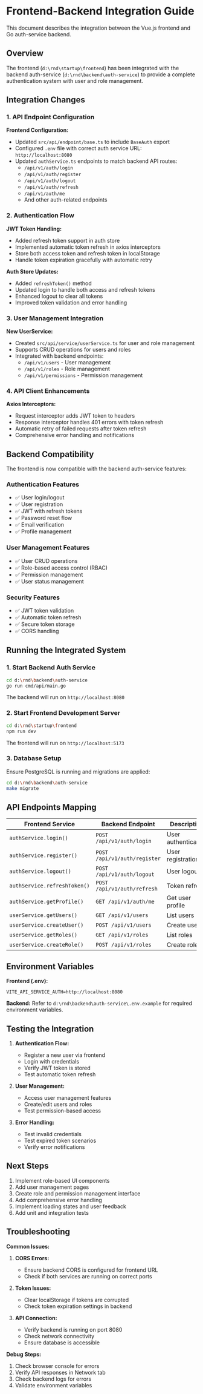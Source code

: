 # Frontend-Backend Integration Guide

This document describes the integration between the Vue.js frontend and Go auth-service backend.

## Overview

The frontend (`d:\rnd\startup\frontend`) has been integrated with the backend auth-service (`d:\rnd\backend\auth-service`) to provide a complete authentication system with user and role management.

## Integration Changes

### 1. API Endpoint Configuration

**Frontend Configuration:**
- Updated `src/api/endpoint/base.ts` to include `BaseAuth` export
- Configured `.env` file with correct auth service URL: `http://localhost:8080`
- Updated `authService.ts` endpoints to match backend API routes:
  - `/api/v1/auth/login`
  - `/api/v1/auth/register`
  - `/api/v1/auth/logout`
  - `/api/v1/auth/refresh`
  - `/api/v1/auth/me`
  - And other auth-related endpoints

### 2. Authentication Flow

**JWT Token Handling:**
- Added refresh token support in auth store
- Implemented automatic token refresh in axios interceptors
- Store both access token and refresh token in localStorage
- Handle token expiration gracefully with automatic retry

**Auth Store Updates:**
- Added `refreshToken()` method
- Updated login to handle both access and refresh tokens
- Enhanced logout to clear all tokens
- Improved token validation and error handling

### 3. User Management Integration

**New UserService:**
- Created `src/api/service/userService.ts` for user and role management
- Supports CRUD operations for users and roles
- Integrated with backend endpoints:
  - `/api/v1/users` - User management
  - `/api/v1/roles` - Role management
  - `/api/v1/permissions` - Permission management

### 4. API Client Enhancements

**Axios Interceptors:**
- Request interceptor adds JWT token to headers
- Response interceptor handles 401 errors with token refresh
- Automatic retry of failed requests after token refresh
- Comprehensive error handling and notifications

## Backend Compatibility

The frontend is now compatible with the backend auth-service features:

### Authentication Features
- ✅ User login/logout
- ✅ User registration
- ✅ JWT with refresh tokens
- ✅ Password reset flow
- ✅ Email verification
- ✅ Profile management

### User Management Features
- ✅ User CRUD operations
- ✅ Role-based access control (RBAC)
- ✅ Permission management
- ✅ User status management

### Security Features
- ✅ JWT token validation
- ✅ Automatic token refresh
- ✅ Secure token storage
- ✅ CORS handling

## Running the Integrated System

### 1. Start Backend Auth Service
```bash
cd d:\rnd\backend\auth-service
go run cmd/api/main.go
```
The backend will run on `http://localhost:8080`

### 2. Start Frontend Development Server
```bash
cd d:\rnd\startup\frontend
npm run dev
```
The frontend will run on `http://localhost:5173`

### 3. Database Setup
Ensure PostgreSQL is running and migrations are applied:
```bash
cd d:\rnd\backend\auth-service
make migrate
```

## API Endpoints Mapping

| Frontend Service | Backend Endpoint | Description |
|-----------------|------------------|-------------|
| `authService.login()` | `POST /api/v1/auth/login` | User authentication |
| `authService.register()` | `POST /api/v1/auth/register` | User registration |
| `authService.logout()` | `POST /api/v1/auth/logout` | User logout |
| `authService.refreshToken()` | `POST /api/v1/auth/refresh` | Token refresh |
| `authService.getProfile()` | `GET /api/v1/auth/me` | Get user profile |
| `userService.getUsers()` | `GET /api/v1/users` | List users |
| `userService.createUser()` | `POST /api/v1/users` | Create user |
| `userService.getRoles()` | `GET /api/v1/roles` | List roles |
| `userService.createRole()` | `POST /api/v1/roles` | Create role |

## Environment Variables

**Frontend (.env):**
```env
VITE_API_SERVICE_AUTH=http://localhost:8080
```

**Backend:**
Refer to `d:\rnd\backend\auth-service\.env.example` for required environment variables.

## Testing the Integration

1. **Authentication Flow:**
   - Register a new user via frontend
   - Login with credentials
   - Verify JWT token is stored
   - Test automatic token refresh

2. **User Management:**
   - Access user management features
   - Create/edit users and roles
   - Test permission-based access

3. **Error Handling:**
   - Test invalid credentials
   - Test expired token scenarios
   - Verify error notifications

## Next Steps

1. Implement role-based UI components
2. Add user management pages
3. Create role and permission management interface
4. Add comprehensive error handling
5. Implement loading states and user feedback
6. Add unit and integration tests

## Troubleshooting

**Common Issues:**

1. **CORS Errors:**
   - Ensure backend CORS is configured for frontend URL
   - Check if both services are running on correct ports

2. **Token Issues:**
   - Clear localStorage if tokens are corrupted
   - Check token expiration settings in backend

3. **API Connection:**
   - Verify backend is running on port 8080
   - Check network connectivity
   - Ensure database is accessible

**Debug Steps:**
1. Check browser console for errors
2. Verify API responses in Network tab
3. Check backend logs for errors
4. Validate environment variables